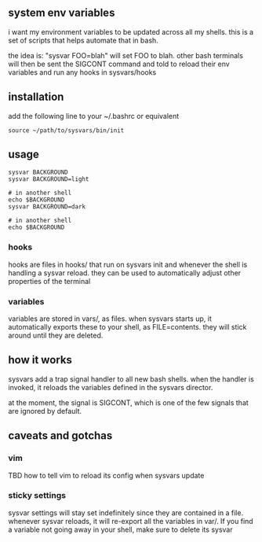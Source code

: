 ## system env variables


i want my environment variables to be updated across all my shells.
this is a set of scripts that helps automate that in bash.

the idea is: "sysvar FOO=blah" will set FOO to blah. other bash terminals will
then be sent the SIGCONT command and told to reload their env variables and run
any hooks in sysvars/hooks


## installation

add the following line to your ~/.bashrc or equivalent

    source ~/path/to/sysvars/bin/init

## usage

    sysvar BACKGROUND
    sysvar BACKGROUND=light

    # in another shell
    echo $BACKGROUND
    sysvar BACKGROUND=dark

    # in another shell
    echo $BACKGROUND


### hooks

hooks are files in hooks/ that run on sysvars init and whenever the shell is
handling a sysvar reload. they can be used to automatically adjust other
properties of the terminal

### variables

variables are stored in vars/, as files. when sysvars starts up, it
automatically exports these to your shell, as FILE=contents. they will stick
around until they are deleted.


## how it works

sysvars add a trap signal handler to all new bash shells. when the handler is
invoked, it reloads the variables defined in the sysvars director.

at the moment, the signal is SIGCONT, which is one of the few signals that
are ignored by default.


## caveats and gotchas

### vim

TBD how to tell vim to reload its config when sysvars update

### sticky settings

sysvar settings will stay set indefinitely since they are contained in a file.
whenever sysvar reloads, it will re-export all the variables in var/. If you
find a variable not going away in your shell, make sure to delete its sysvar
